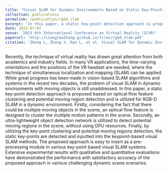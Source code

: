```yaml
---
title: "Visual SLAM for Dynamic Environments Based on Static Key-Points Detection"
collection: publications
permalink: /publication/rgbd_slam
excerpt: 'In this paper, a static key-point detection approach is proposed based on optical flow feature clustering and potential moving region detection and is utilized for RGB-D SLAM in a dynamic environment.'
date: 2023-07-07
venue: '2023 9th International Conference on Virtual Reality (ICVR)'
paperurl: 'http://LiangtaoZhong.github.io/files/rgbd_slam.pdf'
citation: 'Zhong L, Zhang X, Ran L, et al. Visual SLAM for Dynamic Environments Based on Static Key-Points Detection[C]//2023 9th International Conference on Virtual Reality (ICVR). IEEE, 2023: 93-99.'
---
```

Recently, the technique of virtual reality has drawn great attention from both academics and industry fields. In many VR applications, the time-varying orientations and the positions of the VR headset are needed, where the technique of simultaneous localization and mapping (SLAM) can be applied. While great progress has been made in vision-based SLAM algorithms and systems in the recent two decades, the problem of visual SLAM in dynamic environments with moving objects is still unaddressed. In this paper, a static key-point detection approach is proposed based on optical flow feature clustering and potential moving region detection and is utilized for RGB-D SLAM in a dynamic environment. Firstly, considering the fact that there could be multiple moving objects in the scene, an optical flow feature is designed to cluster the multiple motion patterns in the scene. Secondly, an ultra-lightweight object detection network is utilized to detect potential moving regions in the scene, without using GPU resources. Finally, by utilizing the key-point clustering and potential moving regions detection, the static key-points are detected and inputted into the keypoint-based visual SLAM methods. The proposed approach is easy to insert as a pre-processing module in various key-point based visual SLAM systems. Extensive experimental results with qualitative and quantitative evaluations have demonstrated the performance with satisfactory accuracy of the proposed approach in various challenging dynamic scene scenarios.